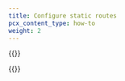 ```yaml
---
title: Configure static routes
pcx_content_type: how-to
weight: 2
---
```



{{<render file="_static-routes1.md" productFolder="magic-transit" withParameters="Magic WAN;;/magic-wan/reference/tunnels-and-encapsulation/;;For more on how Cloudflare uses ECMP packet forwarding, refer to [Traffic steering](/magic-wan/reference/traffic-steering/).">}}

{{<render file="_static-routes3.md" productFolder="magic-transit" withParameters="**Magic WAN** > **Manage Magic WAN configuration** > **Configure**">}}